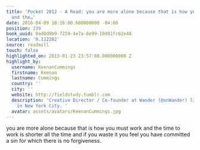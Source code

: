```yaml
---
title: 'Pocket 2012 - A Read: you are more alone because that is how you must work
  and the…'
date: 2016-04-09 18:16:00.600000000 -04:00
position: 239
book_uuid: 0ad0d9b9-7259-4e7a-8e99-10d91fc62e48
location: '0.112282'
source: readmill
touch: false
highlighted_on: 2013-01-23 23:57:08.000000000 Z
highlight_by:
  username: KeenanCummings
  firstname: Keenan
  lastname: Cummings
  country: ''
  city: ''
  website: http://fieldstudy.tumblr.com
  description: 'Creative Director / Co-founder at Wander (@onWander) living and working
    in New York City. '
  avatar: assets/avatars/KeenanCummings.jpg
---
```


you are more alone because that is how you must work and the time to work is shorter all the time and if you waste it you feel you have committed a sin for which there is no forgiveness.